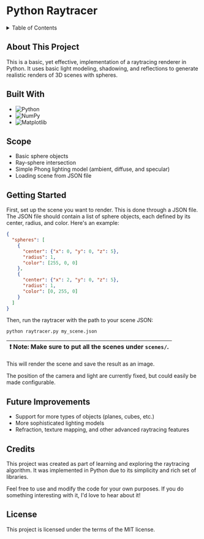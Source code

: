 # Python Raytracer

<details>
  <summary>Table of Contents</summary>
  <ol>
    <li>
      <a href="#about-this-project">About This Project</a>
    </li>
    <li>
      <a href="#built-with">Built With</a>
    </li>
    <li>
      <a href="#scope">Scope</a>
    </li>
    <li>
        <a href="#getting-started">Geting Started</a>
    </li>
    <li>
        <a href="#future-improvements">Future Improvements</a>
    </li>
    <li>
        <a href="#credits">Credits</a>
    </li>
    <li>
        <a href="#license">License</a>
    </li>
  </ol>
</details>

## About This Project

This is a basic, yet effective, implementation of a raytracing renderer in Python. It uses basic light modeling, shadowing, and reflections to generate realistic renders of 3D scenes with spheres.

## Built With

* ![Python](https://img.shields.io/badge/Python-FFD43B?style=for-the-badge&logo=python&logoColor=blue)
* ![NumPy](https://img.shields.io/badge/Numpy-777BB4?style=for-the-badge&logo=numpy&logoColor=white)
* ![Matplotlib](https://img.shields.io/badge/Matplotlib-%23ffffff.svg?style=for-the-badge&logo=Matplotlib&logoColor=black)
## Scope

- Basic sphere objects
- Ray-sphere intersection
- Simple Phong lighting model (ambient, diffuse, and specular)
- Loading scene from JSON file

## Getting Started

First, set up the scene you want to render. This is done through a JSON file. The JSON file should contain a list of sphere objects, each defined by its center, radius, and color. Here's an example:

```json
{
  "spheres": [
    {
      "center": {"x": 0, "y": 0, "z": 5},
      "radius": 1,
      "color": [255, 0, 0]
    },
    {
      "center": {"x": 2, "y": 0, "z": 5},
      "radius": 1,
      "color": [0, 255, 0]
    }
  ]
}
```

Then, run the raytracer with the path to your scene JSON:

```sh
python raytracer.py my_scene.json
```
| :exclamation: Note: Make sure to put all the scenes under `scenes/`. |
|----------------------------------------------------------------------|

This will render the scene and save the result as an image.

The position of the camera and light are currently fixed, but could easily be made configurable.

## Future Improvements

- Support for more types of objects (planes, cubes, etc.)
- More sophisticated lighting models
- Refraction, texture mapping, and other advanced raytracing features

## Credits

This project was created as part of learning and exploring the raytracing algorithm. It was implemented in Python due to its simplicity and rich set of libraries.

Feel free to use and modify the code for your own purposes. If you do something interesting with it, I'd love to hear about it!

## License

This project is licensed under the terms of the MIT license.
